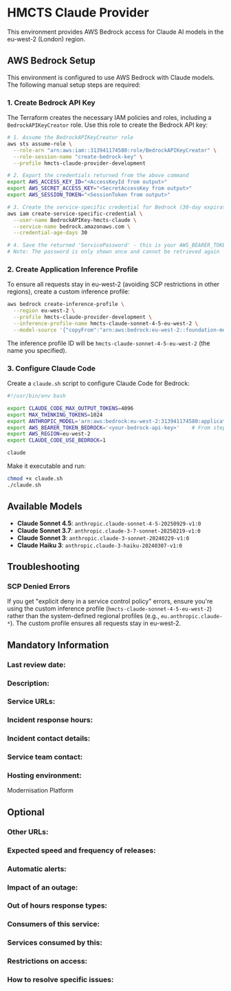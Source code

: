 # HMCTS Claude Provider

This environment provides AWS Bedrock access for Claude AI models in the eu-west-2 (London) region.

## AWS Bedrock Setup

This environment is configured to use AWS Bedrock with Claude models. The following manual setup steps are required:

### 1. Create Bedrock API Key

The Terraform creates the necessary IAM policies and roles, including a `BedrockAPIKeyCreator` role. Use this role to create the Bedrock API key:

```bash
# 1. Assume the BedrockAPIKeyCreator role
aws sts assume-role \
  --role-arn "arn:aws:iam::313941174580:role/BedrockAPIKeyCreator" \
  --role-session-name "create-bedrock-key" \
  --profile hmcts-claude-provider-development

# 2. Export the credentials returned from the above command
export AWS_ACCESS_KEY_ID="<AccessKeyId from output>"
export AWS_SECRET_ACCESS_KEY="<SecretAccessKey from output>"
export AWS_SESSION_TOKEN="<SessionToken from output>"

# 3. Create the service-specific credential for Bedrock (30-day expiration)
aws iam create-service-specific-credential \
  --user-name BedrockAPIKey-hmcts-claude \
  --service-name bedrock.amazonaws.com \
  --credential-age-days 30

# 4. Save the returned 'ServicePassword' - this is your AWS_BEARER_TOKEN_BEDROCK
# Note: The password is only shown once and cannot be retrieved again
```

### 2. Create Application Inference Profile

To ensure all requests stay in eu-west-2 (avoiding SCP restrictions in other regions), create a custom inference profile:

```bash
aws bedrock create-inference-profile \
  --region eu-west-2 \
  --profile hmcts-claude-provider-development \
  --inference-profile-name hmcts-claude-sonnet-4-5-eu-west-2 \
  --model-source '{"copyFrom":"arn:aws:bedrock:eu-west-2::foundation-model/anthropic.claude-sonnet-4-5-20250929-v1:0"}'
```

The inference profile ID will be `hmcts-claude-sonnet-4-5-eu-west-2` (the name you specified).

### 3. Configure Claude Code

Create a `claude.sh` script to configure Claude Code for Bedrock:

```bash
#!/usr/bin/env bash

export CLAUDE_CODE_MAX_OUTPUT_TOKENS=4096
export MAX_THINKING_TOKENS=1024
export ANTHROPIC_MODEL='arn:aws:bedrock:eu-west-2:313941174580:application-inference-profile/hmcts-claude-sonnet-4-5-eu-west-2'
export AWS_BEARER_TOKEN_BEDROCK='<your-bedrock-api-key>'    # From step 1
export AWS_REGION=eu-west-2
export CLAUDE_CODE_USE_BEDROCK=1

claude
```

Make it executable and run:

```bash
chmod +x claude.sh
./claude.sh
```

## Available Models

- **Claude Sonnet 4.5**: `anthropic.claude-sonnet-4-5-20250929-v1:0`
- **Claude Sonnet 3.7**: `anthropic.claude-3-7-sonnet-20250219-v1:0`
- **Claude Sonnet 3**: `anthropic.claude-3-sonnet-20240229-v1:0`
- **Claude Haiku 3**: `anthropic.claude-3-haiku-20240307-v1:0`

## Troubleshooting

### SCP Denied Errors

If you get "explicit deny in a service control policy" errors, ensure you're using the custom inference profile (`hmcts-claude-sonnet-4-5-eu-west-2`) rather than the system-defined regional profiles (e.g., `eu.anthropic.claude-*`). The custom profile ensures all requests stay in eu-west-2.


## Mandatory Information

### **Last review date:**

<!-- Adding the last date this page was reviewed, with any accompanying information -->

### **Description:**

<!-- A short (less than 50 word) description of what your service does, and who it’s for.-->

### **Service URLs:**

<!--  The URL(s) of the service’s production environment, and test environments if possible-->

### **Incident response hours:**

<!-- When your service receives support for urgent issues. This should be written in a clear, unambiguous way. For example: 24/7/365, Office hours, usually 9am-6pm on working days, or 7am-10pm, 365 days a year. -->

### **Incident contact details:**

<!-- How people can raise an urgent issue with your service. This must not be the email address or phone number of an individual on your team, it should be a shared email address, phone number, or website that allows someone with an urgent issue to raise it quickly. -->

### **Service team contact:**

<!-- How people with non-urgent issues or questions can get in touch with your team. As with incident contact details, this must not be the email address or phone number of an individual on the team, it should be a shared email address or a ticket tracking system.-->

### **Hosting environment:**

Modernisation Platform

<!-- If your service is hosted on another MOJ team’s infrastructure, link to their runbook. If your service has another arrangement or runs its own infrastructure, you should list the supplier of that infrastructure (ideally linking to your account’s login page) and describe, simply and briefly, how to raise an issue with them. -->

## Optional

### **Other URLs:**

<!--  If you can, provide links to the service’s monitoring dashboard(s), health checks, documentation (ideally describing how to run/work with the service), and main GitHub repository. -->

### **Expected speed and frequency of releases:**

<!-- How often are you able to release changes to your service, and how long do those changes take? -->

### **Automatic alerts:**

<!-- List, briefly, problems (or types of problem) that will automatically alert your team when they occur. -->

### **Impact of an outage:**

<!-- A short description of the risks if your service is down for an extended period of time. -->

### **Out of hours response types:**

<!-- Describe how incidents that page a person on call are responded to. How long are out-of-hours responders expected to spend trying to resolve issues before they stop working, put the service into maintenance mode, and hand the issue to in-hours support? -->

### **Consumers of this service:**

<!-- List which other services (with links to their runbooks) rely on this service. If your service is considered a platform, these may be too numerous to reasonably list. -->

### **Services consumed by this:**

<!-- List which other services (with links to their runbooks) this service relies on. -->

### **Restrictions on access:**

<!-- Describe any conditions which restrict access to the service, such as if it’s IP-restricted or only accessible from a private network.-->

### **How to resolve specific issues:**

<!-- Describe the steps someone might take to resolve a specific issue or incident, often for use when on call. This may be a large amount of information, so may need to be split out into multiple pages, or link to other documents.-->
